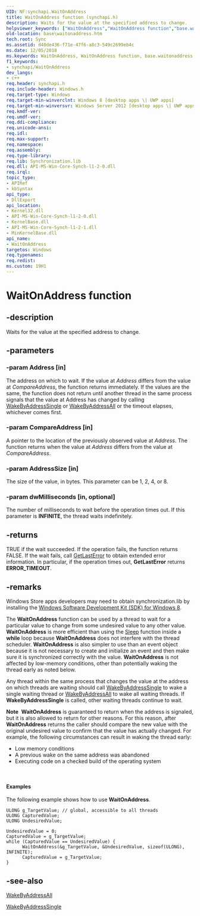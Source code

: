 ```yaml
---
UID: NF:synchapi.WaitOnAddress
title: WaitOnAddress function (synchapi.h)
description: Waits for the value at the specified address to change.
helpviewer_keywords: ["WaitOnAddress","WaitOnAddress function","base.waitonaddress","synchapi/WaitOnAddress"]
old-location: base\waitonaddress.htm
tech.root: Sync
ms.assetid: d40de436-f71e-47f6-a8c3-549c2699eb4c
ms.date: 12/05/2018
ms.keywords: WaitOnAddress, WaitOnAddress function, base.waitonaddress, synchapi/WaitOnAddress
f1_keywords:
- synchapi/WaitOnAddress
dev_langs:
- c++
req.header: synchapi.h
req.include-header: Windows.h
req.target-type: Windows
req.target-min-winverclnt: Windows 8 [desktop apps \| UWP apps]
req.target-min-winversvr: Windows Server 2012 [desktop apps \| UWP apps]
req.kmdf-ver: 
req.umdf-ver: 
req.ddi-compliance: 
req.unicode-ansi: 
req.idl: 
req.max-support: 
req.namespace: 
req.assembly: 
req.type-library: 
req.lib: Synchronization.lib
req.dll: API-MS-Win-Core-Synch-l1-2-0.dll
req.irql: 
topic_type:
- APIRef
- kbSyntax
api_type:
- DllExport
api_location:
- Kernel32.dll
- API-MS-Win-Core-Synch-l1-2-0.dll
- KernelBase.dll
- API-MS-Win-Core-Synch-l1-2-1.dll
- MinKernelBase.dll
api_name:
- WaitOnAddress
targetos: Windows
req.typenames: 
req.redist: 
ms.custom: 19H1
---
```


# WaitOnAddress function


## -description


Waits for the value at the specified address to change.


## -parameters




### -param Address [in]

The address on which to wait. If the value at <i>Address</i> differs from the value at <i>CompareAddress</i>, the function returns immediately. If the values are the same, the function does not return until another thread in the same process signals that the value at Address has changed by calling <a href="https://docs.microsoft.com/windows/desktop/api/synchapi/nf-synchapi-wakebyaddresssingle">WakeByAddressSingle</a> or <a href="https://docs.microsoft.com/windows/desktop/api/synchapi/nf-synchapi-wakebyaddressall">WakeByAddressAll</a> or the timeout elapses, whichever comes first.


### -param CompareAddress [in]

A pointer to the location of the previously observed value at <i>Address</i>. The function returns when the value at <i>Address</i> differs from the value at <i>CompareAddress</i>.


### -param AddressSize [in]

The size of the value, in bytes. This parameter can be 1, 2, 4, or 8. 


### -param dwMilliseconds [in, optional]

The number of milliseconds to wait before the operation times out. If this parameter is <b>INFINITE</b>, the thread waits indefinitely.


## -returns



TRUE if the wait succeeded. If the operation fails, the function returns FALSE. If the wait fails, call <a href="https://docs.microsoft.com/windows/desktop/api/errhandlingapi/nf-errhandlingapi-getlasterror">GetLastError</a> to obtain extended error information. In particular, if the operation times out, <b>GetLastError</b>  returns <b>ERROR_TIMEOUT</b>.




## -remarks



Windows Store apps developers may need to obtain synchronization.lib by installing the <a href="https://msdn.microsoft.com/en-US/windows/desktop/hh852363">Windows Software Development Kit (SDK) for Windows 8</a>.

The <b>WaitOnAddress</b> function can be used by a thread to wait for a particular value to change from some undesired value to any other value. <b>WaitOnAddress</b> is more efficient than using the <a href="https://docs.microsoft.com/windows/desktop/api/synchapi/nf-synchapi-sleep">Sleep</a> function inside a <b>while</b> loop because <b>WaitOnAddress</b> does not interfere with the thread scheduler. <b>WaitOnAddress</b> is also simpler to use than an event object because it is not necessary to create and initialize an event and then make sure it is synchronized correctly with the value. <b>WaitOnAddress</b> is not affected by low-memory conditions, other than potentially waking the thread early as noted below.

Any thread within the same  process that changes the value at the address on which threads are waiting should call <a href="https://docs.microsoft.com/windows/desktop/api/synchapi/nf-synchapi-wakebyaddresssingle">WakeByAddressSingle</a> to wake a single waiting thread or  <a href="https://docs.microsoft.com/windows/desktop/api/synchapi/nf-synchapi-wakebyaddressall">WakeByAddressAll</a> to wake all waiting threads. If <b>WakeByAddressSingle</b> is called, other waiting threads continue to wait.

<div class="alert"><b>Note</b>  <b>WaitOnAddress</b> is guaranteed to return when the address is signaled, but it is also allowed to return for other reasons. For this reason, after <b>WaitOnAddress</b> returns the caller should compare the new value with the original undesired value to confirm that the value has actually changed. For example, the following circumstances can result in waking the thread early:<ul>
<li>Low memory conditions</li>
<li>A previous wake on the same address was abandoned</li>
<li>Executing code on a checked build of the operating system</li>
</ul>
</div>
<div> </div>

#### Examples

The following example shows how to use <b>WaitOnAddress</b>.

<pre class="syntax" xml:space="preserve"><code>ULONG g_TargetValue; // global, accessible to all threads
ULONG CapturedValue;
ULONG UndesiredValue;

UndesiredValue = 0;
CapturedValue = g_TargetValue;
while (CapturedValue == UndesiredValue) {
      WaitOnAddress(&amp;g_TargetValue, &amp;UndesiredValue, sizeof(ULONG), INFINITE);
      CapturedValue = g_TargetValue;
}
</code></pre>



## -see-also




<a href="https://docs.microsoft.com/windows/desktop/api/synchapi/nf-synchapi-wakebyaddressall">WakeByAddressAll</a>



<a href="https://docs.microsoft.com/windows/desktop/api/synchapi/nf-synchapi-wakebyaddresssingle">WakeByAddressSingle</a>
 

 

